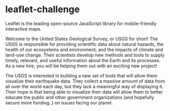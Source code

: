 # leaflet-challenge
Leaflet is the leading open-source JavaScript library for mobile-friendly interactive maps. 

Welcome to the United States Geological Survey, or USGS for short! The USGS is responsible for providing scientific data about natural hazards, 
the health of our ecosystems and environment; and the impacts of climate and land-use change. 
Their scientists develop new methods and tools to supply timely, relevant, and useful information about the Earth and its processes. 
As a new hire, you will be helping them out with an exciting new project!

The USGS is interested in building a new set of tools that will allow them visualize their earthquake data. 
They collect a massive amount of data from all over the world each day, but they lack a meaningful way of displaying it. 
Their hope is that being able to visualize their data will allow them to better educate the public and other government organizations (and hopefully secure more funding..) on issues facing our planet.

